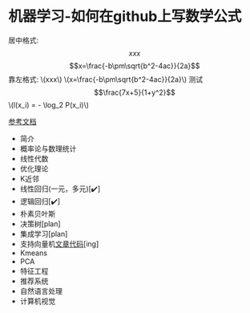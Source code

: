
# 机器学习-如何在github上写数学公式

<script type="text/javascript" src="http://cdn.mathjax.org/mathjax/latest/MathJax.js?config=default"></script>
居中格式: $$xxx$$
$$x=\frac{-b\pm\sqrt{b^2-4ac}}{2a}$$
靠左格式: \\(xxx\\)
\\(x=\frac{-b\pm\sqrt{b^2-4ac}}{2a}\\)
测试
$$\frac{7x+5}{1+y^2}$$
\\(l(x_i) = - \log_2 P(x_i)\\)

[参考文档](http://cwiki.apachecn.org/pages/viewpage.action?pageId=8159393)



- 简介
- 概率论与数理统计
- 线性代数
- 优化理论
- K近邻
- 线性回归(一元，多元)[✔️]
- 逻辑回归[✔️]
- 朴素贝叶斯
- 决策树[plan]
- 集成学习[plan]
- 支持向量机[文章](https://zhuanlan.zhihu.com/p/40972083)[代码]()[ing]
- Kmeans
- PCA
- 特征工程
- 推荐系统
- 自然语言处理
- 计算机视觉
